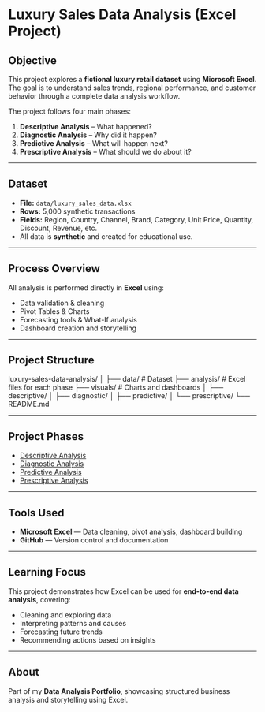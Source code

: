 # Luxury Sales Data Analysis (Excel Project)

## Objective
This project explores a **fictional luxury retail dataset** using **Microsoft Excel**.  
The goal is to understand sales trends, regional performance, and customer behavior through a complete data analysis workflow.

The project follows four main phases:
1. **Descriptive Analysis** – What happened?  
2. **Diagnostic Analysis** – Why did it happen?  
3. **Predictive Analysis** – What will happen next?  
4. **Prescriptive Analysis** – What should we do about it?

---

## Dataset
- **File:** `data/luxury_sales_data.xlsx`  
- **Rows:** 5,000 synthetic transactions  
- **Fields:** Region, Country, Channel, Brand, Category, Unit Price, Quantity, Discount, Revenue, etc.  
- All data is **synthetic** and created for educational use.

---

## Process Overview
All analysis is performed directly in **Excel** using:
- Data validation & cleaning  
- Pivot Tables & Charts  
- Forecasting tools & What-If analysis  
- Dashboard creation and storytelling  

---

## Project Structure
luxury-sales-data-analysis/
│
├── data/ # Dataset
├── analysis/ # Excel files for each phase
├── visuals/ # Charts and dashboards
│ ├── descriptive/
│ ├── diagnostic/
│ ├── predictive/
│ └── prescriptive/
└── README.md


---

## Project Phases
- [Descriptive Analysis](visuals/descriptive/README.md)  
- [Diagnostic Analysis](visuals/diagnostic/README.md)  
- [Predictive Analysis](visuals/predictive/README.md)  
- [Prescriptive Analysis](visuals/prescriptive/README.md)

---

## Tools Used
- **Microsoft Excel** — Data cleaning, pivot analysis, dashboard building  
- **GitHub** — Version control and documentation  

---

## Learning Focus
This project demonstrates how Excel can be used for **end-to-end data analysis**, covering:
- Cleaning and exploring data  
- Interpreting patterns and causes  
- Forecasting future trends  
- Recommending actions based on insights  

---

## About
Part of my **Data Analysis Portfolio**, showcasing structured business analysis and storytelling using Excel.
